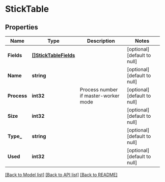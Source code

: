# StickTable

## Properties
Name | Type | Description | Notes
------------ | ------------- | ------------- | -------------
**Fields** | [**[]StickTableFields**](stick_table_fields.md) |  | [optional] [default to null]
**Name** | **string** |  | [optional] [default to null]
**Process** | **int32** | Process number if master-worker mode | [optional] [default to null]
**Size** | **int32** |  | [optional] [default to null]
**Type_** | **string** |  | [optional] [default to null]
**Used** | **int32** |  | [optional] [default to null]

[[Back to Model list]](../README.md#documentation-for-models) [[Back to API list]](../README.md#documentation-for-api-endpoints) [[Back to README]](../README.md)


